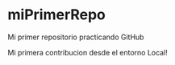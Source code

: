 # miPrimerRepo

Mi primer repositorio practicando GitHub

Mi primera contribucion desde el entorno Local!
